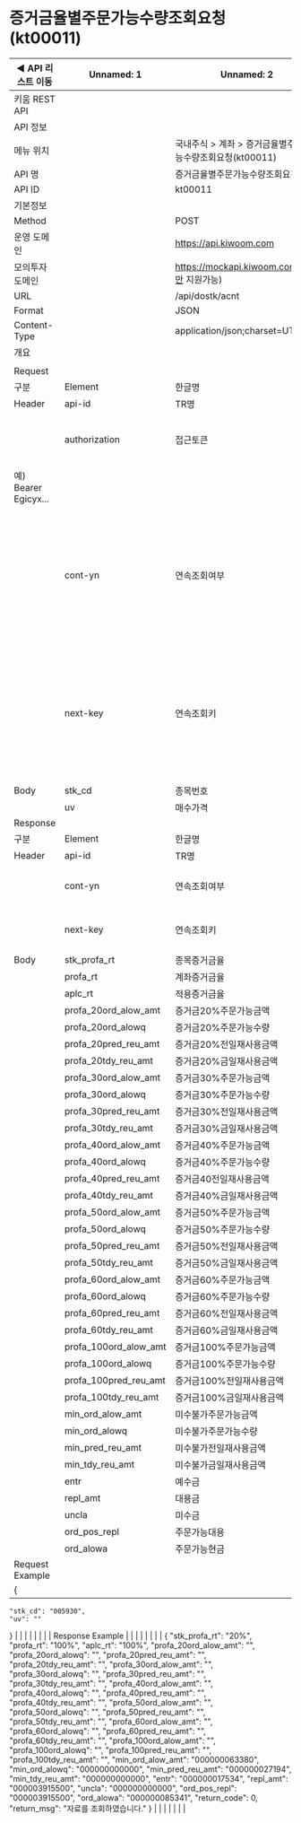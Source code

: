 # 증거금율별주문가능수량조회요청(kt00011)

| ◀ API 리스트 이동 | Unnamed: 1 | Unnamed: 2 | Unnamed: 3 | Unnamed: 4 | Unnamed: 5 | Unnamed: 6 |
| --- | --- | --- | --- | --- | --- | --- |
| 키움 REST API |  |  |  |  |  |  |
| API 정보 |  |  |  |  |  |  |
| 메뉴 위치 |  | 국내주식 > 계좌 > 증거금율별주문가능수량조회요청(kt00011) |  |  |  |  |
| API 명 |  | 증거금율별주문가능수량조회요청 |  |  |  |  |
| API ID |  | kt00011 |  |  |  |  |
| 기본정보 |  |  |  |  |  |  |
| Method |  | POST |  |  |  |  |
| 운영 도메인 |  | https://api.kiwoom.com |  |  |  |  |
| 모의투자 도메인 |  | https://mockapi.kiwoom.com(KRX만 지원가능) |  |  |  |  |
| URL |  | /api/dostk/acnt |  |  |  |  |
| Format |  | JSON |  |  |  |  |
| Content-Type |  | application/json;charset=UTF-8 |  |  |  |  |
| 개요 |  |  |  |  |  |  |
|  |  |  |  |  |  |  |
| Request |  |  |  |  |  |  |
| 구분 | Element | 한글명 | Type | Required | Length | Description |
| Header | api-id | TR명 | String | Y | 10 |  |
|  | authorization | 접근토큰 | String | Y | 1000 | 토큰 지정시 토큰타입("Bearer") 붙혀서 호출 
 예) Bearer Egicyx... |
|  | cont-yn | 연속조회여부 | String | N | 1 | 응답 Header의 연속조회여부값이 Y일 경우 다음데이터 요청시 응답 Header의 cont-yn값 세팅 |
|  | next-key | 연속조회키 | String | N | 50 | 응답 Header의 연속조회여부값이 Y일 경우 다음데이터 요청시 응답 Header의 next-key값 세팅 |
| Body | stk_cd | 종목번호 | String | Y | 12 |  |
|  | uv | 매수가격 | String | N | 10 |  |
| Response |  |  |  |  |  |  |
| 구분 | Element | 한글명 | Type | Required | Length | Description |
| Header | api-id | TR명 | String | Y | 10 |  |
|  | cont-yn | 연속조회여부 | String | N | 1 | 다음 데이터가 있을시 Y값 전달 |
|  | next-key | 연속조회키 | String | N | 50 | 다음 데이터가 있을시 다음 키값 전달 |
| Body | stk_profa_rt | 종목증거금율 | String | N | 15 |  |
|  | profa_rt | 계좌증거금율 | String | N | 15 |  |
|  | aplc_rt | 적용증거금율 | String | N | 15 |  |
|  | profa_20ord_alow_amt | 증거금20%주문가능금액 | String | N | 12 |  |
|  | profa_20ord_alowq | 증거금20%주문가능수량 | String | N | 12 |  |
|  | profa_20pred_reu_amt | 증거금20%전일재사용금액 | String | N | 12 |  |
|  | profa_20tdy_reu_amt | 증거금20%금일재사용금액 | String | N | 12 |  |
|  | profa_30ord_alow_amt | 증거금30%주문가능금액 | String | N | 12 |  |
|  | profa_30ord_alowq | 증거금30%주문가능수량 | String | N | 12 |  |
|  | profa_30pred_reu_amt | 증거금30%전일재사용금액 | String | N | 12 |  |
|  | profa_30tdy_reu_amt | 증거금30%금일재사용금액 | String | N | 12 |  |
|  | profa_40ord_alow_amt | 증거금40%주문가능금액 | String | N | 12 |  |
|  | profa_40ord_alowq | 증거금40%주문가능수량 | String | N | 12 |  |
|  | profa_40pred_reu_amt | 증거금40전일재사용금액 | String | N | 12 |  |
|  | profa_40tdy_reu_amt | 증거금40%금일재사용금액 | String | N | 12 |  |
|  | profa_50ord_alow_amt | 증거금50%주문가능금액 | String | N | 12 |  |
|  | profa_50ord_alowq | 증거금50%주문가능수량 | String | N | 12 |  |
|  | profa_50pred_reu_amt | 증거금50%전일재사용금액 | String | N | 12 |  |
|  | profa_50tdy_reu_amt | 증거금50%금일재사용금액 | String | N | 12 |  |
|  | profa_60ord_alow_amt | 증거금60%주문가능금액 | String | N | 12 |  |
|  | profa_60ord_alowq | 증거금60%주문가능수량 | String | N | 12 |  |
|  | profa_60pred_reu_amt | 증거금60%전일재사용금액 | String | N | 12 |  |
|  | profa_60tdy_reu_amt | 증거금60%금일재사용금액 | String | N | 12 |  |
|  | profa_100ord_alow_amt | 증거금100%주문가능금액 | String | N | 12 |  |
|  | profa_100ord_alowq | 증거금100%주문가능수량 | String | N | 12 |  |
|  | profa_100pred_reu_amt | 증거금100%전일재사용금액 | String | N | 12 |  |
|  | profa_100tdy_reu_amt | 증거금100%금일재사용금액 | String | N | 12 |  |
|  | min_ord_alow_amt | 미수불가주문가능금액 | String | N | 12 |  |
|  | min_ord_alowq | 미수불가주문가능수량 | String | N | 12 |  |
|  | min_pred_reu_amt | 미수불가전일재사용금액 | String | N | 12 |  |
|  | min_tdy_reu_amt | 미수불가금일재사용금액 | String | N | 12 |  |
|  | entr | 예수금 | String | N | 12 |  |
|  | repl_amt | 대용금 | String | N | 12 |  |
|  | uncla | 미수금 | String | N | 12 |  |
|  | ord_pos_repl | 주문가능대용 | String | N | 12 |  |
|  | ord_alowa | 주문가능현금 | String | N | 12 |  |
| Request Example |  |  |  |  |  |  |
| {
    "stk_cd": "005930",
    "uv": ""
} |  |  |  |  |  |  |
| Response Example |  |  |  |  |  |  |
| {
    "stk_profa_rt": "20%",
    "profa_rt": "100%",
    "aplc_rt": "100%",
    "profa_20ord_alow_amt": "",
    "profa_20ord_alowq": "",
    "profa_20pred_reu_amt": "",
    "profa_20tdy_reu_amt": "",
    "profa_30ord_alow_amt": "",
    "profa_30ord_alowq": "",
    "profa_30pred_reu_amt": "",
    "profa_30tdy_reu_amt": "",
    "profa_40ord_alow_amt": "",
    "profa_40ord_alowq": "",
    "profa_40pred_reu_amt": "",
    "profa_40tdy_reu_amt": "",
    "profa_50ord_alow_amt": "",
    "profa_50ord_alowq": "",
    "profa_50pred_reu_amt": "",
    "profa_50tdy_reu_amt": "",
    "profa_60ord_alow_amt": "",
    "profa_60ord_alowq": "",
    "profa_60pred_reu_amt": "",
    "profa_60tdy_reu_amt": "",
    "profa_100ord_alow_amt": "",
    "profa_100ord_alowq": "",
    "profa_100pred_reu_amt": "",
    "profa_100tdy_reu_amt": "",
    "min_ord_alow_amt": "000000063380",
    "min_ord_alowq": "000000000000",
    "min_pred_reu_amt": "000000027194",
    "min_tdy_reu_amt": "000000000000",
    "entr": "000000017534",
    "repl_amt": "000003915500",
    "uncla": "000000000000",
    "ord_pos_repl": "000003915500",
    "ord_alowa": "000000085341",
    "return_code": 0,
    "return_msg": "자료를 조회하였습니다."
} |  |  |  |  |  |  |
